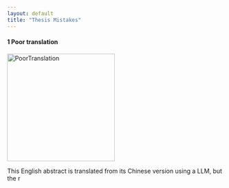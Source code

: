 ```yaml
---
layout: default
title: "Thesis Mistakes"
---
```


#### 1 Poor translation
<img src="http://yangchihyuan.github.io/assets/img/thesis/PoorTranslation.png" height="250" alt="PoorTranslation">

This English abstract is translated from its Chinese version using a LLM, but the r
